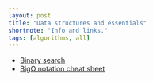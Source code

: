 ```yaml
---
layout: post
title: "Data structures and essentials"
shortnote: "Info and links."
tags: [algorithms, all]
---
```


* [Binary search](http://fluxusfrequency.github.io/blog/2014/01/31/building-a-binary-search/)
* [BigO notation cheat sheet](http://bigocheatsheet.com/)
